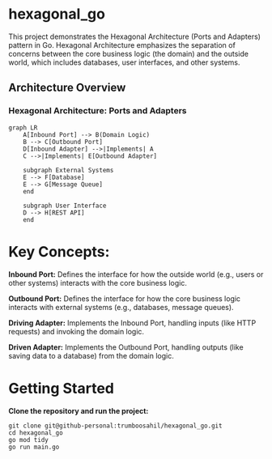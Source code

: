# hexagonal_go

This project demonstrates the Hexagonal Architecture (Ports and Adapters) pattern in Go. Hexagonal Architecture emphasizes the separation of concerns between the core business logic (the domain) and the outside world, which includes databases, user interfaces, and other systems.

## Architecture Overview

### Hexagonal Architecture: Ports and Adapters

```mermaid
graph LR
    A[Inbound Port] --> B(Domain Logic)
    B --> C[Outbound Port]
    D[Inbound Adapter] -->|Implements| A
    C -->|Implements| E[Outbound Adapter]

    subgraph External Systems
    E --> F[Database]
    E --> G[Message Queue]
    end

    subgraph User Interface
    D --> H[REST API]
    end
```

# Key Concepts:

**Inbound Port:** Defines the interface for how the outside world (e.g., users or other systems) interacts with the core business logic.

**Outbound Port:** Defines the interface for how the core business logic interacts with external systems (e.g., databases, message queues).

**Driving Adapter:** Implements the Inbound Port, handling inputs (like HTTP requests) and invoking the domain logic.

**Driven Adapter:** Implements the Outbound Port, handling outputs (like saving data to a database) from the domain logic.

# Getting Started

**Clone the repository and run the project:**

```
git clone git@github-personal:trumboosahil/hexagonal_go.git
cd hexagonal_go
go mod tidy
go run main.go

```
